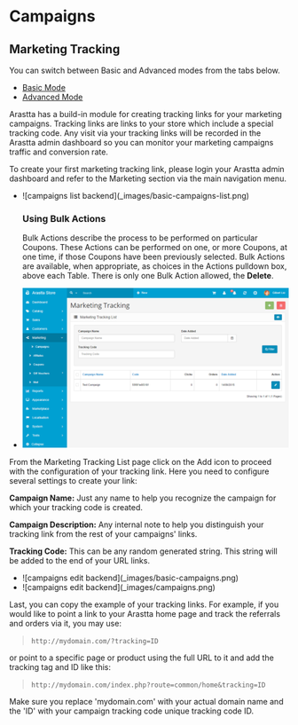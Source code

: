 Campaigns
=========

Marketing Tracking
--------------

<div class="uk-alert-info uk-alert">
  <span class="uk-icon-info-circle"></span> You can switch between Basic and Advanced modes from the tabs below.
</div>
<ul class="uk-tab" data-uk-tab="{connect:'#doc-tabs', animation: 'fade'}">
    <li><a href="">Basic Mode</a></li>
    <li><a href="">Advanced Mode</a></li>
</ul>

Arastta has a build-in module for creating tracking links for your marketing campaigns. Tracking links are links to your store which include a special tracking code. Any visit via your tracking links will be recorded in the Arastta admin dashboard so you can monitor your marketing campaigns traffic and conversion rate.
 
To create your first marketing tracking link, please login your Arastta admin dashboard and refer to the Marketing section via the main navigation menu.

<ul id="doc-tabs" class="uk-switcher uk-margin">
    <li>![campaigns list backend](_images/basic-campaigns-list.png)

### Using Bulk Actions

Bulk Actions describe the process to be performed on particular Coupons. These Actions can be performed on one, or more Coupons, at one time, if those Coupons have been previously selected. Bulk Actions are available, when appropriate, as choices in the Actions pulldown box, above each Table. There is only one Bulk Action allowed, the **Delete**.</li>
    <li>![campaigns list backend](_images/campaigns-list.png)</li>
</ul>

From the Marketing Tracking List page click on the Add icon to proceed with the configuration of your tracking link. Here you need to configure several settings to create your link:
 
**Campaign Name:** Just any name to help you recognize the campaign for which your tracking code is created.

**Campaign Description:** Any internal note to help you distinguish your tracking link from the rest of your campaigns' links.

**Tracking Code:** This can be any random generated string. This string will be added to the end of your URL links.

<ul id="doc-tabs" class="uk-switcher uk-margin">
    <li>![campaigns edit backend](_images/basic-campaigns.png)</li>
    <li>![campaigns edit backend](_images/campaigns.png)</li>
</ul>

Last, you can copy the example of your tracking links. For example, if you would like to point a link to your Arastta home page and track the referrals and orders via it, you may use:

> `http://mydomain.com/?tracking=ID`

or point to a specific page or product using the full URL to it and add the tracking tag and ID like this:

> `http://mydomain.com/index.php?route=common/home&tracking=ID`

Make sure you replace 'mydomain.com' with your actual domain name and the 'ID' with your campaign tracking code unique tracking code ID.
